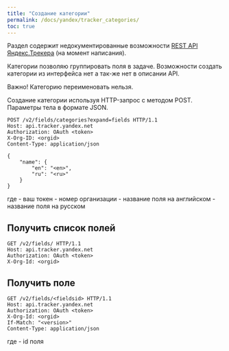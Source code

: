 ```yaml
---
title: "Создание категории"
permalink: /docs/yandex/tracker_categories/
toc: true
---
```


Раздел содержит недокументированные возможности
[REST API Яндекс.Трекера](https://yandex.ru/dev/connect/tracker/api/about.html) (на момент написания).

Категории позволяю группировать поля в задаче.
Возможности создать категории из интерфейса нет
а так-же нет в описании API.

Важно! Категорию переименовать нельзя.

Создание категории используя HTTP-запрос с методом POST.
Параметры тела в формате JSON.
```
POST /v2/fields/categories?expand=fields HTTP/1.1
Host: api.tracker.yandex.net
Authorization: OAuth <token>
X-Org-ID: <orgid>
Content-Type: application/json

{
    "name": {
        "en": "<en>",
        "ru": "<ru>"
    }
}
```
где
<token> - ваш токен
<orgid> - номер организации
<en> - название поля на английском
<ru> - название поля на русском


## Получить список полей
```
GET /v2/fields/ HTTP/1.1
Host: api.tracker.yandex.net
Authorization: OAuth <token>
X-Org-Id: <orgid>
```

## Получить поле
```
GET /v2/fields/<fieldsid> HTTP/1.1
Host: api.tracker.yandex.net
Authorization: OAuth <token>
X-Org-Id: <orgid>
If-Match: "<version>"
Content-Type: application/json
```
где
<fieldsid> - id поля
